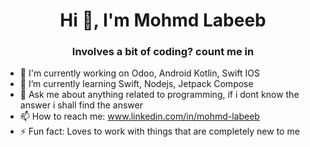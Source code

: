 <h1 align="center">Hi 👋, I'm Mohmd Labeeb</h1>
<h3 align="center">Involves a bit of coding? count me in</h3>

- 🔭 I'm currently working on Odoo, Android Kotlin, Swift IOS
- 🌱 I’m currently learning Swift, Nodejs, Jetpack Compose
- 💬 Ask me about anything related to programming, if i dont know the answer i shall find the answer
- 📫 How to reach me: www.linkedin.com/in/mohmd-labeeb
- ⚡ Fun fact: Loves to work with things that are completely new to me

